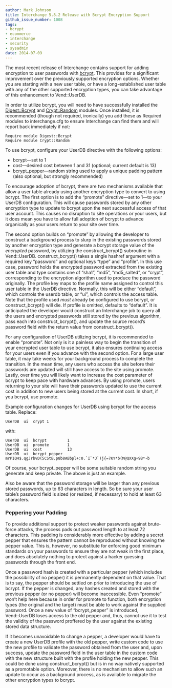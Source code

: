 ```yaml
---
author: Mark Johnson
title: Interchange 5.8.2 Release with Bcrypt Encryption Support
github_issue_number: 1008
tags:
- bcrypt
- ecommerce
- interchange
- security
- sysadmin
date: 2014-07-09
---
```


The most recent release of Interchange contains support for adding encryption to user passwords with [bcrypt](http://bcrypt.sourceforge.net/). This provides for a significant improvement over the previously supported encryption options. Whether you are starting with a new user table, or have a long-established user table with any of the other supported encryption types, you can take advantage of this enhancement to Vend::UserDB.

In order to utilize bcrypt, you will need to have successfully installed the [Digest::Bcrypt](http://search.cpan.org/~jaitken/Digest-Bcrypt-1.0.1/lib/Digest/Bcrypt.pm) and [Crypt::Random](http://search.cpan.org/~vipul/Crypt-Random-1.25/lib/Crypt/Random.pm) modules. Once installed, it is recommended (though not required, ironically) you add these as Required modules to interchange.cfg to ensure Interchange can find them and will report back immediately if not:

```
Require module Digest::Bcrypt
Require module Crypt::Random
```

To use bcrypt, configure your UserDB directive with the following options:

- bcrypt—​set to 1
- cost—​desired cost between 1 and 31 (optional; current default is 13)
- bcrypt_pepper—​random string used to apply a unique padding pattern (also optional, but strongly recommended)

To encourage adoption of bcrypt, there are two mechanisms available that allow a user table already using another encryption type to convert to using bcrypt. The first option is to add the “promote” directive—​set to 1—​to your UserDB configuration. This will cause passwords stored by any other encryption type to update to bcrypt upon the next successful access of that user account. This causes no disruption to site operations or your users, but it does mean you have to allow full adoption of bcrypt to advance organically as your users return to your site over time.

The second option builds on “promote” by allowing the developer to construct a background process to slurp in the existing passwords stored by another encryption type and generate a bcrypt storage value of the *encrypted* password, by utilizing the construct_bcrypt() subroutine in Vend::UserDB. construct_bcrypt() takes a single hashref argument with a required key “password” and optional keys “type” and “profile”. In this use case, password holds the encrypted password extracted from the existing user table and type contains one of “sha1”, “md5”, “md5_salted”, or “crypt”, corresponding to the encryption algorithm used to produce the password originally. The profile key maps to the profile name assigned to control this user table in the UserDB directive. Normally, this will be either “default”, which controls the userdb table, or “ui”, which controls the access table. Note that the profile used *must* already be configured to use bcrypt, or construct_bcrypt() will die. If profile is omitted, defaults to “default”. It is anticipated the developer would construct an Interchange job to query all the users and encrypted passwords still stored by the previous algorithm, pass each into construct_bcrypt(), and update the source record’s password field with the return value from construct_bcrypt().

For any configuration of UserDB utilizing bcrypt, it is recommended to enable “promote”. Not only is it a painless way to begin the transition of your encrypted user table to use bcrypt, it also ensures continuing access for your users even if you advance with the second option. For a large user table, it may take weeks for your background process to complete the transition. In the mean time, any users who access the site before their passwords are updated will still have access to the site using promote. Lastly, over time you will likely want to increase the cost parameter of bcrypt to keep pace with hardware advances. By using promote, users returning to your site will have their passwords updated to use the current cost in addition to new users being stored at the current cost. In short, if you bcrypt, use promote.

Example configuration changes for UserDB using bcrypt for the access table. Replace:

```
UserDB  ui  crypt 1
```

with:

```
UserDB  ui  bcrypt         1
UserDB  ui  promote        1
UserDB  ui  cost           13
UserDB  ui  bcrypt_pepper  mrPIQ4$.qgJrbvD(5CStB.p8b8ABbpl+:0.`I`*J`)j{=7KY*b(M@QXXg+9B*-b
```

Of course, your bcrypt_pepper will be some suitable random string you generate and keep private. The above is just an example.

Also be aware that the password storage will be larger than any previous stored passwords, up to 63 characters in length. So be sure your user table’s password field is sized (or resized, if necessary) to hold at least 63 characters.

### Peppering your Padding

To provide additional support to protect weaker passwords against brute-force attacks, the process pads out password length to at least 72 characters. This padding is considerably more effective by adding a secret pepper that ensures the pattern cannot be reproduced without knowing the pepper value. This is, however, no substitute for enforcing good minimum standards on your passwords to ensure they are not weak in the first place, and does absolutely nothing to protect against a hacker guessing passwords through the front end.

Once a password hash is created with a particular pepper (which includes the possibility of no pepper) it is permanently dependent on that value. That is to say, the pepper should be settled on prior to introducing the use of bcrypt. If the pepper is changed, any hashes created and stored with the previous pepper (or no pepper) will become inaccessible. Even “promote” won’t help here because in order for promote to function, both encryption types (the original and the target) must be able to work against the supplied password. Once a new value of “bcrypt_pepper” is introduced, Vend::UserDB loses access to the old pepper and, thus, cannot use it to test the validity of the password proffered by the user against the existing stored data structure.

If it becomes unavoidable to change a pepper, a developer would have to create a new UserDB profile with the old pepper, write custom code to use the new profile to validate the password obtained from the user and, upon success, update the password field in the user table in the custom code with the new structure built with the profile holding the new pepper. This could be done using construct_bcrypt() but is in no way natively supported as a promotable option. Moreover, there is no mechanism to allow such an update to occur as a background process, as is available to migrate the other encryption types to bcrypt.
